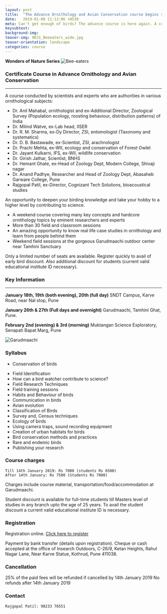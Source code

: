 ```yaml
---
layout: post
title:  "The Advance Ornithology and Avian Conservation course begins soon!"
date:   2019-01-08 11:12:06 +0530
meta: Can't get enough of birds? The advance course is here again. A constellation of eminent scientists and lifelong researchers are conducting an in-depth course for bird lovers as well as research students. Starting on the evening of Friday January 18th, the course will cover variety of advanced topics in detail. A weekend at the Garudmaachi training center near Tamhini sanctuary will cover practical field demostration of many methods. Register quicly to avail of the early bird discount. There is an additional discount for students.
keysubtext: 
background-img: 
teaser-img: 9631_Beeeaters_wide.jpg
teaser-orientation: landscape
categories: course
---
```


**Wonders of Nature Series**
<img src="{{ site.base_url}}/assets/imgs/9631_Beeeaters_wide.jpg" class="img-responsive" alt="Bee-eaters">

### Certificate Course in Advance Ornithology and Avian Conservation
---
A course conducted by scientists and experts who are authorities in various
ornithological subjects:

+ Dr. Anil Mahabal, ornithologist and ex-Additional Director, Zoological Survey (Population ecology, roosting behaviour, distribution patterns) of India
+ Dr. Milind Watve, ex-Lab head, IISER
+ Dr. R. M. Sharma, ex-Dy Director, ZSI, entomologist (Taxonomy and systematics)
+ Dr. D. B. Bastawade, ex-Scientist, ZSI, arachnologist
+ Dr. Prachi Mehta, ex-WII, ecology and conservation of Forest Owlet
+ Dr. Jayant Kulkarni, IFS, ex-WII, wildlife conservation
+ Dr. Girish Jathar, Scientist, BNHS
+ Dr. Hemant Ghate, ex-Head of Zoology Dept, Modern College, Shivaji nagar
+ Dr. Anand Padhye, Researcher and Head of Zoology Dept, Abasaheb Garware College, Pune
+ Rajgopal Patil, ex-Director, Cognizant Tech Solutions, bioacoustical studies


An opportunity to deepen your birding knowledge and take your hobby to a higher level by contributing to science. 

+  A weekend course covering many key concepts and hardcore ornithology topics by eminent researchers and experts 
+  More than 30 field and classroom sessions
+  An amazing opportunity to know real life case studies in ornithology and learn from people behind them
+  Weekend field sessions at the gorgeous Garudmaachi outdoor center near Tamhini Sanctuary

Only a limited number of seats are available. Register quickly to avail of early bird discount. Also additional discount for students (current valid educational institute ID necessary).


### Key Information ###
---
__January 18th, 19th (both evening), 20th (full day)__
    SNDT Campus, Karve Road, near Nal stop, Pune

__January 26th & 27th (Full days and overnight)__
    Garudmaachi, Tamhini Ghat, Pune.
    
__February 2nd (evening) & 3rd (morning)__
    Muktangan Science Exploratory, Senapati Bapat Marg, Pune
    

<img src="{{ site.base_url}}/assets/imgs/Garudmaachi_lowres.jpg" class="img-responsive" alt="Garudmaachi">

### Syllabus
*  Conservation of birds
+  Field Identification
+  How can a bird watcher contribute to science?
+  Field Research Techniques
+  Field training sessions
+  Habits and Behaviour of birds
+  Communication in birds
+  Avian evolution
+  Classification of Birds
+  Survey and, Census techniques
+  Ecology of birds
+  Using camera traps, sound recording equipment
+  Creation of urban habitats for birds
+  Bird conservation methods and practices
+  Rare and endemic birds
+  Publishing your research

### Course charges
    Till 14th January 2019: Rs 7000 (students Rs 6500)
    After 14th January: Rs 7500 (Students Rs 7000)

Charges include course material, transportation/food/accommodation at Garudmaachi.

Student discount is available for full-time students till Masters level of
studies in any branch upto the age of 25 years. To avail the student discount a current valid educational institute ID is necessary.
    

### Registration
Registration online. 
<a href="https://goo.gl/forms/W1dsEgIqc4RNP9jA3">Click here to register</a> 

Payment by bank transfer (details upon registration).
Cheque or cash accepted at the office of Insearch Outdoors, C-26/9, Ketan Heights, Rahul Nagar Lane, Near Karve Statue, Kothrud, Pune 411038.

### Cancellation
25% of the paid fees will be refunded if cancelled by 14th January 2019
No refunds after 14th January 2019

### Contact
    Rajgopal Patil: 98233 76551
